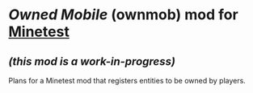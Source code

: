 # ***Owned Mobile*** (ownmob) mod for [Minetest][]

## *(**this mod is a work-in-progress**)*

Plans for a Minetest mod that registers entities to be owned by players.

[Minetest]: http://www.minetest.net/
